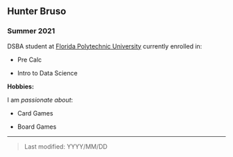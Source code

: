 ## Hunter Bruso

### Summer 2021

DSBA student at [Florida Polytechnic University](https://www.floridapoly.edu) currently enrolled in: 

- Pre Calc

- Intro to Data Science

**Hobbies:**

I am _passionate about_: 

- Card Games

- Board Games

***

> Last modified: YYYY/MM/DD
